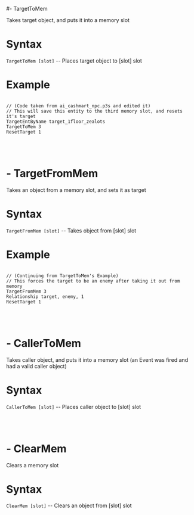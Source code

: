 #- TargetToMem
<p>Takes target object, and puts it into a memory slot
<h1>Syntax</h1>
<p><code class="language-js">TargetToMem [slot]</code> -- Places target object to [slot] slot
<h1>Example</h1>
<pre><code class="language-js">
// (Code taken from ai_cashmart_npc.p3s and edited it)
// This will save this entity to the third memory slot, and resets it's target
TargetEntByName target_1floor_zealots
TargetToMem 3
ResetTarget 1
</code></pre>

<br><br><h1>- TargetFromMem</h1>
<p>Takes an object from a memory slot, and sets it as target
<h1>Syntax</h1>
<p><code class="language-js">TargetFromMem [slot]</code> -- Takes object from [slot] slot
<h1>Example</h1>
<pre><code class="language-js">
// (Continuing from TargetToMem's Example)
// This forces the target to be an enemy after taking it out from memory
TargetFromMem 3
Relationship target, enemy, 1
ResetTarget 1
</code></pre>

<br><br><h1>- CallerToMem</h1>
<p>Takes caller object, and puts it into a memory slot (an Event was fired and had a valid caller object)
<h1>Syntax</h1>
<p><code class="language-js">CallerToMem [slot]</code> -- Places caller object to [slot] slot

<br><br><h1>- ClearMem</h1>
<p>Clears a memory slot
<h1>Syntax</h1>
<p><code class="language-js">ClearMem [slot]</code> -- Clears an object from [slot] slot